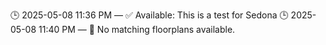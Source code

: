 🕒 2025-05-08 11:36 PM — ✅ Available: This is a test for Sedona
🕒 2025-05-08 11:40 PM — 🚫 No matching floorplans available.
